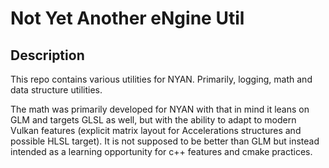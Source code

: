 # Not Yet Another eNgine Util

## Description
This repo contains various utilities for NYAN.
Primarily, logging, math and data structure utilities.

The math was primarily developed for NYAN with that in mind it leans on GLM and targets GLSL as well, but with the ability to adapt to modern Vulkan features (explicit matrix layout for Accelerations structures and possible HLSL target).
It is not supposed to be better than GLM but instead intended as a learning opportunity for c++ features and cmake practices.
